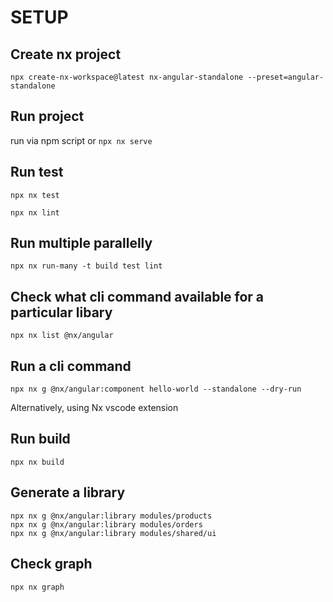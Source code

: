 # SETUP

## Create nx project

`npx create-nx-workspace@latest nx-angular-standalone --preset=angular-standalone`

## Run project

run via npm script
or
`npx nx serve`

## Run test

```
npx nx test
```

```
npx nx lint
```

## Run multiple parallelly

```
npx nx run-many -t build test lint
```

## Check what cli command available for a particular libary

```
npx nx list @nx/angular
```

## Run a cli command

```
npx nx g @nx/angular:component hello-world --standalone --dry-run
```

Alternatively, using Nx vscode extension

## Run build

```
npx nx build
```

## Generate a library

```
npx nx g @nx/angular:library modules/products 
npx nx g @nx/angular:library modules/orders 
npx nx g @nx/angular:library modules/shared/ui 
```

## Check graph
```
npx nx graph
```
